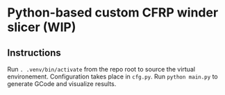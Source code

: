 # Python-based custom CFRP winder slicer (WIP)

## Instructions

Run `. .venv/bin/activate` from the repo root to source the virtual environement.
Configuration takes place in `cfg.py`.
Run `python main.py` to generate GCode and visualize results.
